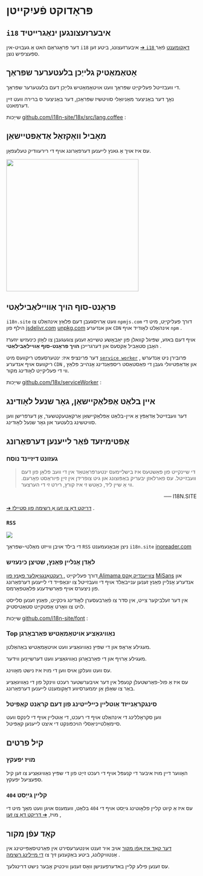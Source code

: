 # פּראָדוקט פֿעיִקייטן

## `i18` איבערזעצונגען ינאַגרייטיד

דער פּראָגראַם האט אַ געבויט-אין `i18` איבערזעצונג, ביטע זען [➔ `i18` דאָקומענט](/i18) פֿאַר ספּעציפיש נוצן.

## אָטאַמאַטיק גלייַכן בלעטערער שפּראַך

די וועבזייטל פעליקייַט שפּראַך וועט אויטאָמאַטיש גלייַכן דעם בלעטערער שפּראַך.

נאָך דער באַניצער מאַניואַלי סוויטשיז שפּראַכן, דער באַניצער ס ברירה וועט זיין דערמאנט.

שייַכות [github.com/i18n-site/18x/src/lang.coffee](https://github.com/i18n-site/18x/blob/main/src/lang.coffee) :

## מאָביל וואָקזאַל אַדאַפּטיישאַן

עס איז אויך אַ גאנץ לייענען דערפאַרונג אויף די רירעוודיק טעלעפאָן.

<img src="//p.3ti.site/1721379497.avif" width="350px">

## <a rel=id href="#ha" id="ha"></a> פראָנט-סוף הויך אַוויילאַבילאַטי

`i18n.site` וועט אַרויסגעבן דעם פּלאַץ אינהאַלט צו `npmjs.com` דורך פעליקייַט, מיט די הילף פון [jsdelivr.com](//jsdelivr.com) [unpkg.com](//unpkg.com) און אנדערע `CDN` אינהאַלט לאָודיד אויף `npm` .

אויף דעם באזע, שפּיגל קוואלן פון יאַבאָשע טשיינאַ זענען צוגעגעבן צו לאָזן כינעזיש יוזערז האָבן סטאַביל אַקסעס און דערגרייכן **הויך פראָנט-סוף אַוויילאַבילאַטי** .

דער פּרינציפּ איז: ינטערסעפּט ריקוועס מיט [`service worker`](https://developer.mozilla.org/docs/Web/API/Service_Worker_API) , פּרובירן ניט אַנדערש ריקוועס אויף אנדערע `CDN` , און אַדאַפּטיוולי געבן די פאַסטאַסט ריספּאַנדינג אָנהייב פּלאַץ ווי די פעליקייַט לאָודינג מקור.

שייַכות [github.com/18x/serviceWorker](https://github.com/i18n-site/18x/tree/main/serviceWorker) :

## איין בלאַט אַפּלאַקיישאַן, גאָר שנעל לאָודינג

דער וועבזייטל אַדאַפּץ אַ איין-בלאַט אַפּלאַקיישאַן אַרקאַטעקטשער, אָן דערפרישן ווען סוויטשינג בלעטער און גאָר שנעל לאָודינג.

## אָפּטימיזעד פֿאַר לייענען דערפאַרונג

### געזונט דיזיינד נוסח

> די שיינקייט פון פּאַשטעס איז בישליימעס ינטערפּראַטאַד אין די וועב פּלאַן פון דעם וועבזייטל.
> עס פארלאזן יבעריק באַפּוצונג און גיט צופרידן אין זייַן פּיוראַסט פאָרעם.
> ווי אַ שיין ליד, כאָטש זי איז קורץ, רירט זי די הערצער.

<p style="text-align:right" style=";text-align:right;direction:rtl">── I18N.SITE</p>

[➔ דריקט דאָ צו זען אַ רשימה פון סטיילז](/i18n.site/md/styl) .

### `RSS`

![](//p.3ti.site/1725541085.avif)

די בילד אויבן ווייזט מאַלטי-שפּראַך `RSS` ניצן אַבאָנעמענט `i18n.site` [inoreader.com](//inoreader.com)

### לאָדן אָנליין פאַנץ, שטיצן כינעזיש

דורך פעליקייַט [, רעקטאַנגגיאַלער פאַנץ פון Alimama צווייענדיק אַקס](https://www.iconfont.cn/fonts/detail?cnid=pOvFIr086ADR) [MiSans](https://hyperos.mi.com/font/zh/download/) און אנדערע אָנליין פאַנץ זענען ענייבאַלד אויף די וועבזייטל צו יונאַפייד די לייענען דערפאַרונג פון ניצערס אויף פאַרשידענע פּלאַטפאָרמס.

אין דער זעלביקער צייט, אין סדר צו פֿאַרבעסערן לאָודינג גיכקייַט, פאַנץ זענען סלייסט לויט צו וואָרט אָפטקייַט סטאַטיסטיק.

שייַכות [github.com/i18n-site/font](https://github.com/i18n-site/font) :

### Top נאַוויגאַציע אויטאָמאַטיש פאַרבאָרגן

מעגילע אַראָפּ און די שפּיץ נאַוויגאַציע וועט אויטאָמאַטיש באַהאַלטן.

מעגילע אַרויף און די פאַרבאָרגן נאַוויגאַציע וועט דערשייַנען ווידער.

עס וועט וועלקן אויס ווען די מויז איז נישט מאָווינג.

עס איז אַ פול-פאַרשטעלן קנעפּל אין דער אויבערשטער רעכט ווינקל פון די נאַוויגאַציע באַר צו שאַפֿן אַן יממערסיווע דאָקומענט לייענען דערפאַרונג.

### סינגקראַנייזד אַוטליין כיילייטינג פון דעם קראַנט קאַפּיטל

ווען סקראָללינג די אינהאַלט אויף די רעכט, די אַוטליין אויף די לינקס וועט סיימאַלטייניאַסלי הויכפּונקט די איצט לייענען קאַפּיטל.

## קיל פרטים

### מויז יפעקץ

האָווער דיין מויז איבער די קנעפּל אויף די רעכט זייַט פון די שפּיץ נאַוויגאַציע צו זען קיל ספּעציעל יפעקץ.

### `404` קליין גייַסט

עס איז אַ קיוט קליין פלאָוטינג גייַסט אויף די `404` בלאַט, וועמענס אויגן וועט מאַך מיט די מויז, [➔ דריקט דאָ צו זען](/404) ,

## קאָד עפֿן מקור

[דער קאָד איז אָפֿן מקור](/i18n.site/c/src) אויב איר זענט אינטערעסירט אין פּאַרטיסאַפּייטינג אין אַנטוויקלונג, ביטע באַקענען זיך צו [די מיילינג רשימה](//groups.google.com/u/2/g/i18n-site) .

עס זענען פילע קליין באדערפענישן וואָס זענען וויכטיק אָבער נישט דרינגלעך.
